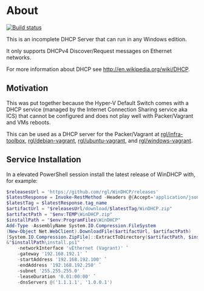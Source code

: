 # About

[![Build status](https://github.com/rgl/WinDHCP/workflows/Build/badge.svg)](https://github.com/rgl/WinDHCP/actions?query=workflow%3ABuild)

This is an incomplete DHCP Server that can run in any Windows edition.

It only supports DHCPv4 Discover/Request messages on Ethernet networks.

For more information about DHCP see http://en.wikipedia.org/wiki/DHCP.

## Motivation

This was put together because the Hyper-V Default Switch comes with a DHCP service (managed by the Internet Connection Sharing service aka ICS) that cannot be configured and does not play well with Packer/Vagrant and VMs reboots.

This can be used as a DHCP server for the Packer/Vagrant at [rgl/infra-toolbox](https://github.com/rgl/infra-toolbox), [rgl/debian-vagrant](https://github.com/rgl/debian-vagrant), [rgl/ubuntu-vagrant](https://github.com/rgl/ubuntu-vagrant), and [rgl/windows-vagrant](https://github.com/rgl/windows-vagrant).

## Service Installation

In a elevated PowerShell session install the latest release of WinDHCP with, for example:

```powershell
$releasesUrl = 'https://github.com/rgl/WinDHCP/releases'
$latestResponse = Invoke-RestMethod -Headers @{Accept='application/json'} "$releasesUrl/latest"
$latestTag = $latestResponse.tag_name
$artifactUrl = "$releasesUrl/download/$latestTag/WinDHCP.zip"
$artifactPath = "$env:TEMP\WinDHCP.zip"
$installPath = "$env:ProgramFiles\WinDHCP"
Add-Type -AssemblyName System.IO.Compression.FileSystem
(New-Object Net.WebClient).DownloadFile($artifactUrl, $artifactPath)
[System.IO.Compression.ZipFile]::ExtractToDirectory($artifactPath, $installPath)
&"$installPath\install.ps1" `
    -networkInterface 'vEthernet (Vagrant)' `
    -gateway '192.168.192.1' `
    -startAddress '192.168.192.100' `
    -endAddress '192.168.192.250' `
    -subnet '255.255.255.0' `
    -leaseDuration '0.01:00:00' `
    -dnsServers @('1.1.1.1', '1.0.0.1')
```
